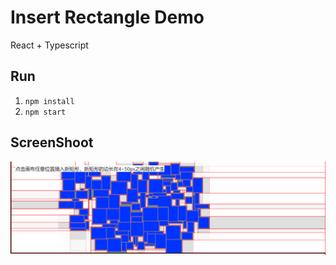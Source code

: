 # Insert Rectangle Demo

React + Typescript

## Run

1. `npm install`
2. `npm start`



## ScreenShoot

![](https://github.com/eleven-huang/InsertRectangleDemo/raw/master/public/Screenshot.png)